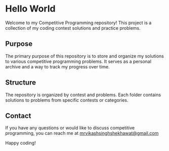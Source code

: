 # Hello World

Welcome to my Competitive Programming repository! This project is a collection of my coding contest solutions and practice problems.

## Purpose

The primary purpose of this repository is to store and organize my solutions to various competitive programming problems. It serves as a personal archive and a way to track my progress over time.

## Structure

The repository is organized by contest and problems. Each folder contains solutions to problems from specific contests or categories.

## Contact

If you have any questions or would like to discuss competitive programming, you can reach me at mrvikashsinghshekhawat@gmail.com

Happy coding!
